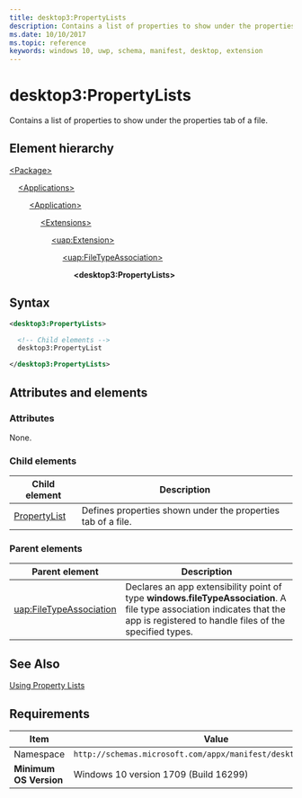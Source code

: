 ```yaml
---
title: desktop3:PropertyLists
description: Contains a list of properties to show under the properties tab of a file.
ms.date: 10/10/2017
ms.topic: reference
keywords: windows 10, uwp, schema, manifest, desktop, extension 
---
```


# desktop3:PropertyLists

Contains a list of properties to show under the properties tab of a file.

## Element hierarchy

[\<Package\>](element-package.md)

&nbsp;&nbsp;&nbsp;&nbsp;[\<Applications\>](element-applications.md)

&nbsp;&nbsp;&nbsp;&nbsp; &nbsp;&nbsp;&nbsp;&nbsp;[\<Application\>](element-application.md)

&nbsp;&nbsp;&nbsp;&nbsp; &nbsp;&nbsp;&nbsp;&nbsp; &nbsp;&nbsp;&nbsp;&nbsp;[\<Extensions\>](element-extensions.md)

&nbsp;&nbsp;&nbsp;&nbsp; &nbsp;&nbsp;&nbsp;&nbsp; &nbsp;&nbsp;&nbsp;&nbsp; &nbsp;&nbsp;&nbsp;&nbsp;[\<uap:Extension\>](element-uap-extension.md)

&nbsp;&nbsp;&nbsp;&nbsp; &nbsp;&nbsp;&nbsp;&nbsp; &nbsp;&nbsp;&nbsp;&nbsp; &nbsp;&nbsp;&nbsp;&nbsp; &nbsp;&nbsp;&nbsp;&nbsp;[\<uap:FileTypeAssociation\>](element-uap-filetypeassociation.md)

&nbsp;&nbsp;&nbsp;&nbsp; &nbsp;&nbsp;&nbsp;&nbsp; &nbsp;&nbsp;&nbsp;&nbsp; &nbsp;&nbsp;&nbsp;&nbsp; &nbsp;&nbsp;&nbsp;&nbsp; &nbsp;&nbsp;&nbsp;&nbsp;**\<desktop3:PropertyLists\>**

## Syntax

```xml
<desktop3:PropertyLists>

  <!-- Child elements -->
  desktop3:PropertyList

</desktop3:PropertyLists>   
```

## Attributes and elements

### Attributes

None.

### Child elements

| Child element | Description |
|---------------|-------------|
| [PropertyList](element-desktop3-propertylist.md) | Defines properties shown under the properties tab of a file. |

### Parent elements

| Parent element | Description |
|-|-|
| [uap:FileTypeAssociation](element-uap-filetypeassociation.md) | Declares an app extensibility point of type **windows.fileTypeAssociation**. A file type association indicates that the app is registered to handle files of the specified types. |

## See Also

[Using Property Lists](/windows/win32/properties/building-property-handlers-property-lists)

## Requirements

| Item  | Value  |
|--|--|
| Namespace | `http://schemas.microsoft.com/appx/manifest/desktop/windows10/3` |
| **Minimum OS Version** | Windows 10 version 1709 (Build 16299) |
